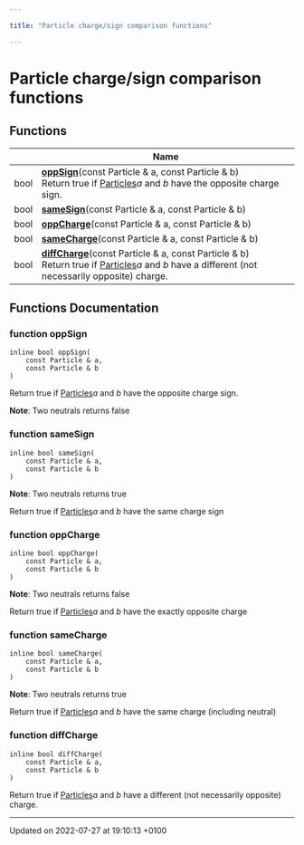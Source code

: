 ```yaml
---

title: "Particle charge/sign comparison functions"

---
```


# Particle charge/sign comparison functions



## Functions

|                | Name           |
| -------------- | -------------- |
| bool | **[oppSign](http://example.org/modules/group__particleutils__charge/#function-oppsign)**(const Particle & a, const Particle & b)<br>Return true if <a href="http://example.org/classes/classrivet_1_1particles/">Particles</a>_a_ and _b_ have the opposite charge sign.  |
| bool | **[sameSign](http://example.org/modules/group__particleutils__charge/#function-samesign)**(const Particle & a, const Particle & b) |
| bool | **[oppCharge](http://example.org/modules/group__particleutils__charge/#function-oppcharge)**(const Particle & a, const Particle & b) |
| bool | **[sameCharge](http://example.org/modules/group__particleutils__charge/#function-samecharge)**(const Particle & a, const Particle & b) |
| bool | **[diffCharge](http://example.org/modules/group__particleutils__charge/#function-diffcharge)**(const Particle & a, const Particle & b)<br>Return true if <a href="http://example.org/classes/classrivet_1_1particles/">Particles</a>_a_ and _b_ have a different (not necessarily opposite) charge.  |


## Functions Documentation

### function oppSign

```
inline bool oppSign(
    const Particle & a,
    const Particle & b
)
```

Return true if <a href="http://example.org/classes/classrivet_1_1particles/">Particles</a>_a_ and _b_ have the opposite charge sign. 

**Note**: Two neutrals returns false 

### function sameSign

```
inline bool sameSign(
    const Particle & a,
    const Particle & b
)
```


**Note**: Two neutrals returns true 

Return true if <a href="http://example.org/classes/classrivet_1_1particles/">Particles</a>_a_ and _b_ have the same charge sign 


### function oppCharge

```
inline bool oppCharge(
    const Particle & a,
    const Particle & b
)
```


**Note**: Two neutrals returns false 

Return true if <a href="http://example.org/classes/classrivet_1_1particles/">Particles</a>_a_ and _b_ have the exactly opposite charge 


### function sameCharge

```
inline bool sameCharge(
    const Particle & a,
    const Particle & b
)
```


**Note**: Two neutrals returns true 

Return true if <a href="http://example.org/classes/classrivet_1_1particles/">Particles</a>_a_ and _b_ have the same charge (including neutral) 


### function diffCharge

```
inline bool diffCharge(
    const Particle & a,
    const Particle & b
)
```

Return true if <a href="http://example.org/classes/classrivet_1_1particles/">Particles</a>_a_ and _b_ have a different (not necessarily opposite) charge. 





-------------------------------

Updated on 2022-07-27 at 19:10:13 +0100
